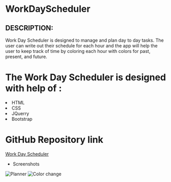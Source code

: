 # WorkDayScheduler
<h2>DESCRIPTION:</h2>
<p>Work Day Scheduler is designed to manage and plan day to day tasks. The user can write out their schedule for each hour and the app will help the user to keep track of time by coloring each hour with colors for past, present, and future.</p>

# The Work Day Scheduler is designed with help of :
<li>HTML</li>
<li>CSS</li>
<li>JQuerry</li>
<li>Bootstrap</li>

# GitHub Repository link
<a href="https://github.com/vinitapp/WorkDayScheduler.git">Work Day Scheduler</a>

* Screenshots
<img src = ".assets/images/WorkDayPlan.png" alt="Planner">
<img src = ".assets/images/pastPresentFuture.png" alt="Color change">